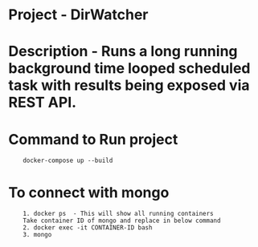 # Project - DirWatcher
# Description - Runs a long running background time looped scheduled task with results being exposed via REST API.

# Command to Run project
```
    docker-compose up --build    
```
# To connect with mongo 
```
    1. docker ps  - This will show all running containers
    Take container ID of mongo and replace in below command
    2. docker exec -it CONTAINER-ID bash
    3. mongo
    
```
